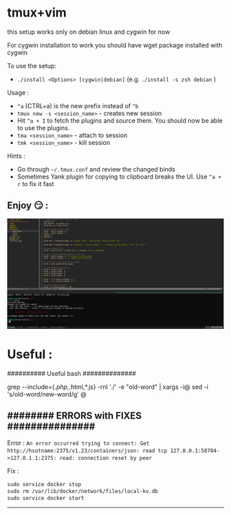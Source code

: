 # tmux+vim
this setup works only on debian linux  and cygwin for now

For cygwin installation to work you should have wget package installed with cygwin

To use the setup:
  -  `./install <Options> [cygwin|debian]` (e.g. `./install -s zsh debian` )
  
Usage :
  - `^a` (CTRL+a) is the new prefix instead of `^b` 
  - `tmux new -s <session_name>` - creates new session
  -  Hit `^a + I` to fetch the plugins and source them. You should now be able to use the plugins.
  - `tma <session_name>` - attach to session
  - `tmk <session_name>` - kill session

Hints :
  - Go through `~/.tmux.conf` and review the changed binds
  - Sometimes Yank plugin for copying to clipboard breaks the UI. Use `^a + r` to fix it fast
  
## Enjoy :smirk: :
![alt tag](https://raw.githubusercontent.com/adrian-galbenus/tmux-vim/develop/tmux%2Bvim.png)


# Useful :


########## Useful bash ##############

grep --include={*.php,*.html,*.js} -rnl './' -e "old-word" | xargs -i@ sed -i 's/old-word/new-word/g' @



######## ERRORS with FIXES ###############
-------------------
Error : `An error occurred trying to connect: Get http://hsotname:2375/v1.23/containers/json: read tcp 127.0.0.1:58704->127.0.1.1:2375: read: connection reset by peer`

Fix : 
```
sudo service docker stop
sudo rm /var/lib/docker/network/files/local-kv.db
sudo service docker start
```
------------------
